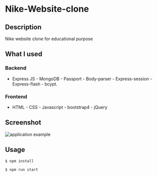# Nike-Website-clone


## Description
Nike website clone for educational purpose

## What I used
### Backend
* Express JS -
MongoDB -
Passport - 
Body-parser -
Express-session -
Express-flash -
bcypt.



### Frontend
* HTML - CSS - Javascript - bootstrap4 - jQuery



## Screenshot
 ![application example](screen-capture.gif)



## Usage
```sh
$ npm install
```

```sh
$ npm run start
```
